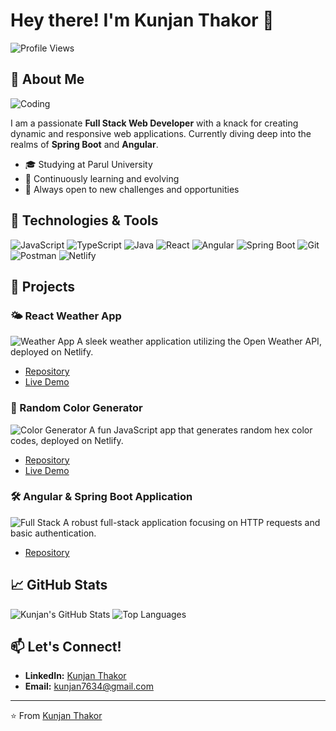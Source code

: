 # Hey there! I'm Kunjan Thakor 👋

![Profile Views](https://komarev.com/ghpvc/?username=kunjanThakor&color=blueviolet)

## 🚀 About Me

![Coding](https://user-images.githubusercontent.com/62628408/115365763-353d5900-a1dc-11eb-86f6-9f2e9d67f89e.gif)

I am a passionate **Full Stack Web Developer** with a knack for creating dynamic and responsive web applications. Currently diving deep into the realms of **Spring Boot** and **Angular**.

- 🎓 Studying at Parul University
- 🌱 Continuously learning and evolving
- 💼 Always open to new challenges and opportunities

## 🔧 Technologies & Tools

![JavaScript](https://img.shields.io/badge/-JavaScript-F7DF1E?logo=javascript&logoColor=black&style=for-the-badge)
![TypeScript](https://img.shields.io/badge/-TypeScript-007ACC?logo=typescript&logoColor=white&style=for-the-badge)
![Java](https://img.shields.io/badge/-Java-007396?logo=java&logoColor=white&style=for-the-badge)
![React](https://img.shields.io/badge/-React-61DAFB?logo=react&logoColor=black&style=for-the-badge)
![Angular](https://img.shields.io/badge/-Angular-DD0031?logo=angular&logoColor=white&style=for-the-badge)
![Spring Boot](https://img.shields.io/badge/-Spring%20Boot-6DB33F?logo=spring-boot&logoColor=white&style=for-the-badge)
![Git](https://img.shields.io/badge/-Git-F05032?logo=git&logoColor=white&style=for-the-badge)
![Postman](https://img.shields.io/badge/-Postman-FF6C37?logo=postman&logoColor=white&style=for-the-badge)
![Netlify](https://img.shields.io/badge/-Netlify-00C7B7?logo=netlify&logoColor=white&style=for-the-badge)

## 🌟 Projects

### 🌤️ React Weather App
![Weather App](https://user-images.githubusercontent.com/62628408/115366761-2dc24900-a1dd-11eb-9f35-8b9f0f57cf23.png)
A sleek weather application utilizing the Open Weather API, deployed on Netlify.
- [Repository](https://github.com/kunjanThakor/weather-app)
- [Live Demo](https://weatherappreactminiprg.netlify.app/)

### 🎨 Random Color Generator
![Color Generator](https://user-images.githubusercontent.com/62628408/115366875-492d5400-a1dd-11eb-83d5-f44b2122b86d.png)
A fun JavaScript app that generates random hex color codes, deployed on Netlify.
- [Repository](https://github.com/kunjanThakor/random-color-generator)
- [Live Demo](https://infinitedevlopers.netlify.app/projects/colorpatate)

### 🛠️ Angular & Spring Boot Application
![Full Stack](https://user-images.githubusercontent.com/62628408/115367192-8eea1c80-a1dd-11eb-98e7-072da97e214d.png)
A robust full-stack application focusing on HTTP requests and basic authentication.
- [Repository](https://github.com/kunjanThakor/DIGITAL-DOCTOR/tree/master)

## 📈 GitHub Stats

![Kunjan's GitHub Stats](https://github-readme-stats.vercel.app/api?username=kunjanThakor&show_icons=true&theme=radical)
![Top Languages](https://github-readme-stats.vercel.app/api/top-langs/?username=kunjanThakor&layout=compact&theme=radical)

## 📫 Let's Connect!

- **LinkedIn:** [Kunjan Thakor](https://www.linkedin.com/in/kunjan-thakor-b83743282/)
- **Email:** [kunjan7634@gmail.com](mailto:kunjan7634@gmail.com)

---

⭐️ From [Kunjan Thakor](https://github.com/kunjanThakor)
